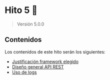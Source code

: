 # Hito 5 :pushpin:
> Versión 5.0.0

## Contenidos
Los contenidos de este hito serán los siguientes:
- [Justificación framework elegido](./hito5-1.md)
- [Diseño general API REST](./hito5-2.md)
- [Uso de logs](./hito5-3.md)